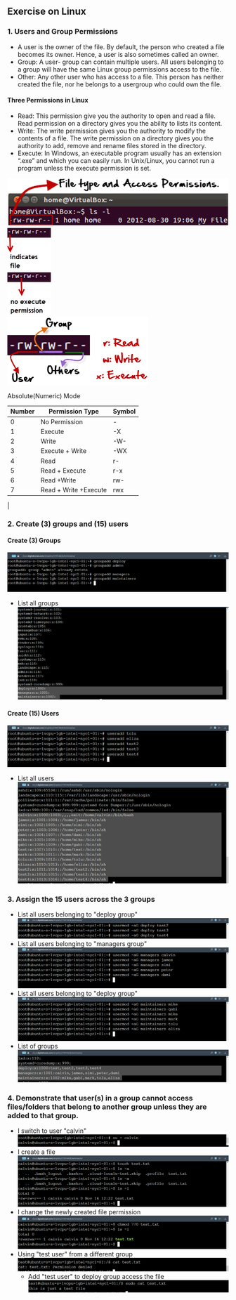 ## Exercise on Linux

### 1. Users and Group Permissions

- A user is the owner of the file. By default, the person who created a file becomes its owner. Hence, a user is also sometimes called an owner.
- Group: A user- group can contain multiple users. All users belonging to a group will have the same Linux group permissions access to the file.
- Other: Any other user who has access to a file. This person has neither created the file, nor he belongs to a usergroup who could own the file.

#### Three Permissions in Linux

- Read: This permission give you the authority to open and read a file. Read permission on a directory gives you the ability to lists its content.
- Write: The write permission gives you the authority to modify the contents of a file. The write permission on a directory gives you the authority to add, remove and rename files stored in the directory.
- Execute: In Windows, an executable program usually has an extension “.exe” and which you can easily run. In Unix/Linux, you cannot run a program unless the execute permission is set.

![permission](../img/Permis_system.png)
<br>
![permission](../img/its_a_file.png)
<br>
![permission](../img/no_execute.png)
<br>
![permission](<../img/permission(1).png>)

Absolute(Numeric) Mode

| Number | Permission Type       | Symbol |
| ------ | --------------------- | ------ |
| 0      | No Permission         | -      |
| 1      | Execute               | -X     |
| 2      | Write                 | -W-    |
| 3      | Execute + Write       | -WX    |
| 4      | Read                  | r-     |
| 5      | Read + Execute        | r-x    |
| 6      | Read +Write           | rw-    |
| 7      | Read + Write +Execute | rwx    |

|

### 2. Create (3) groups and (15) users

#### Create (3) Groups

![groups](../img/addgroup.png)

- List all groups
  ![groups](../img/listgoups.png)

#### Create (15) Users

![groups](../img/useradd.png)

- List all users
  ![groups](../img/listusers.png)

### 3. Assign the 15 users across the 3 groups

- List all users belonging to "deploy group"
  ![groups](../img/deploy.png)
- List all users belonging to "managers group"
  ![groups](../img/managers.png)
- List all users belonging to "deploy group"
  ![groups](../img/maintainers.png)
  <br>
- List of groups
  ![groups](../img/groups.png)

### 4. Demonstrate that user(s) in a group cannot access files/folders that belong to another group unless they are added to that group.

- I switch to user "calvin"
  ![calvin](../img/calvin.png)
- I create a file
  ![new file](../img/touchfile.png)
- I change the newly created file permission
  ![new file](../img/changeper.png)
- Using "test user" from a different group
  ![new file](../img/perde.png)
  - Add "test user" to deploy group access the file
    ![new file](../img/addme.png)
